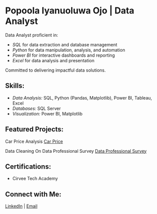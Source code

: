 # Popoola Iyanuoluwa Ojo | Data Analyst

Data Analyst proficient in:

- *SQL* for data extraction and database management  
- *Python* for data manipulation, analysis, and automation  
- *Power BI* for interactive dashboards and reporting  
- *Excel* for data analysis and presentation  

Committed to delivering impactful data solutions.

##  Skills:

- *Data Analysis:* SQL, Python (Pandas, Matplotlib), Power BI, Tableau, Excel  
- *Databases:* SQL Server  
- *Visualization:* Power BI, Matplotlib  

##  Featured Projects:
Car Price Analysis [Car Price](https://github.com/Augustine1808/Car-Price-Analysis)

Data Cleaning On Data Professional Survey [Data Professional Survey](https://github.com/Augustine1808/Data-Professional-Survey)

##  Certifications:

- Cirvee Tech Academy  

##  Connect with Me:

[LinkedIn](https://www.linkedin.com/in/popoola-iyanuoluwa-817901336/) | [Email](Olaniyipopoola18@gmail.com)
